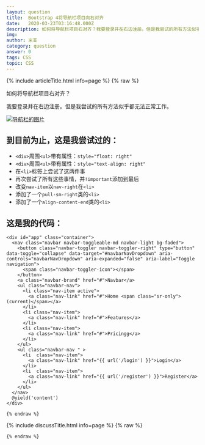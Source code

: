 ```yaml
---
layout: question
title:  Bootstrap 4将导航栏项目向右对齐
date:   2020-03-23T03:16:48.000Z
description: 如何将导航栏项目右对齐？我要登录并在右边注册。但是我尝试的所有方法似乎都无法正常工作。 到目前为止，这是我尝试过的：<div>周围<ul...
img: 
author: 米亚
category: question
answer: 0
tags: CSS
topic: CSS
---
```

<div class="article-root">
  <div class="article">
    {% include articleTitle.html info=page %}
    {% raw %}
    <div class="article-content"><p><font style="vertical-align: inherit;"><font style="vertical-align: inherit;">如何将导航栏项目右对齐？</font></font></p>

<p><font style="vertical-align: inherit;"><font style="vertical-align: inherit;">我要登录并在右边注册。</font><font style="vertical-align: inherit;">但是我尝试的所有方法似乎都无法正常工作。</font></font></p>

<p><a href="https://www.samyoc.com//uploads/users/24052/images/thumbnails/1584933281572.png" data-src="https://www.samyoc.com//uploads/users/24052/images/1584933281572.png" rel="noreferrer"><img src="https://i.stack.imgur.com/G2o6H.png" alt="导航栏的图片"></a></p>

<h2><font style="vertical-align: inherit;"><font style="vertical-align: inherit;"> 到目前为止，这是我尝试过的：</font></font></h2>

<ul>
<li><code>&lt;div&gt;</code><font style="vertical-align: inherit;"><font style="vertical-align: inherit;">周围</font></font><code>&lt;ul&gt;</code><font style="vertical-align: inherit;"><font style="vertical-align: inherit;">带有属性：</font></font><code>style="float: right"</code></li>
<li><code>&lt;div&gt;</code><font style="vertical-align: inherit;"><font style="vertical-align: inherit;">周围</font></font><code>&lt;ul&gt;</code><font style="vertical-align: inherit;"><font style="vertical-align: inherit;">带有属性：</font></font><code>style="text-align: right"</code></li>
<li><font style="vertical-align: inherit;"><font style="vertical-align: inherit;">在</font></font><code>&lt;li&gt;</code><font style="vertical-align: inherit;"><font style="vertical-align: inherit;">标签</font><font style="vertical-align: inherit;">上尝试了这两件事</font></font></li>
<li><font style="vertical-align: inherit;"><font style="vertical-align: inherit;">再次尝试了所有这些事情，并</font></font><code>!important</code><font style="vertical-align: inherit;"><font style="vertical-align: inherit;">添加到最后</font></font></li>
<li><font style="vertical-align: inherit;"><font style="vertical-align: inherit;">改变</font></font><code>nav-item</code><font style="vertical-align: inherit;"><font style="vertical-align: inherit;">以</font></font><code>nav-right</code><font style="vertical-align: inherit;"><font style="vertical-align: inherit;">在</font></font><code>&lt;li&gt;</code></li>
<li><font style="vertical-align: inherit;"><font style="vertical-align: inherit;">添加了一个</font></font><code>pull-sm-right</code><font style="vertical-align: inherit;"><font style="vertical-align: inherit;">类的</font></font><code>&lt;li&gt;</code></li>
<li><font style="vertical-align: inherit;"><font style="vertical-align: inherit;">添加了一个</font></font><code>align-content-end</code><font style="vertical-align: inherit;"><font style="vertical-align: inherit;">类的</font></font><code>&lt;li&gt;</code></li>
</ul>

<h2><font style="vertical-align: inherit;"><font style="vertical-align: inherit;">这是我的代码：</font></font></h2>

<pre><code>&lt;div id="app" class="container"&gt;<font></font>
  &lt;nav class="navbar navbar-toggleable-md navbar-light bg-faded"&gt;<font></font>
    &lt;button class="navbar-toggler navbar-toggler-right" type="button" data-toggle="collapse" data-target="#navbarNavDropdown" aria-controls="navbarNavDropdown" aria-expanded="false" aria-label="Toggle navigation"&gt;<font></font>
      &lt;span class="navbar-toggler-icon"&gt;&lt;/span&gt;<font></font>
    &lt;/button&gt;<font></font>
    &lt;a class="navbar-brand" href="#"&gt;Navbar&lt;/a&gt;<font></font>
    &lt;ul class="navbar-nav"&gt;<font></font>
      &lt;li class="nav-item active"&gt;<font></font>
        &lt;a class="nav-link" href="#"&gt;Home &lt;span class="sr-only"&gt;(current)&lt;/span&gt;&lt;/a&gt;<font></font>
      &lt;/li&gt;<font></font>
      &lt;li class="nav-item"&gt;<font></font>
        &lt;a class="nav-link" href="#"&gt;Features&lt;/a&gt;<font></font>
      &lt;/li&gt;<font></font>
      &lt;li class="nav-item"&gt;<font></font>
        &lt;a class="nav-link" href="#"&gt;Pricingg&lt;/a&gt;<font></font>
      &lt;/li&gt;<font></font>
    &lt;/ul&gt;<font></font>
    &lt;ul class="navbar-nav " &gt;<font></font>
      &lt;li  class="nav-item"&gt;<font></font>
        &lt;a class="nav-link" href="{{ url('/login') }}"&gt;Login&lt;/a&gt;<font></font>
      &lt;/li&gt;<font></font>
      &lt;li  class="nav-item"&gt;<font></font>
        &lt;a class="nav-link" href="{{ url('/register') }}"&gt;Register&lt;/a&gt;<font></font>
      &lt;/li&gt;<font></font>
    &lt;/ul&gt;<font></font>
  &lt;/nav&gt;<font></font>
  @yield('content')<font></font>
&lt;/div&gt;<font></font>
</code></pre></div>
    {% endraw %}
  </div>

  <div class="discuss-wrapper">
    {% include discussTitle.html info=page %}
    {% raw %}
    
    {% endraw %}
  </div>
<div>
